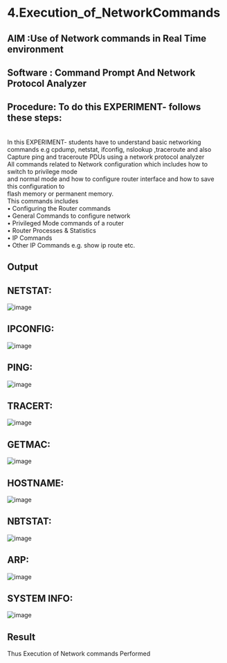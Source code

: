 # 4.Execution_of_NetworkCommands
## AIM :Use of Network commands in Real Time environment
## Software : Command Prompt And Network Protocol Analyzer
## Procedure: To do this EXPERIMENT- follows these steps:
<BR>
In this EXPERIMENT- students have to understand basic networking commands e.g cpdump, netstat, ifconfig, nslookup ,traceroute and also Capture ping and traceroute PDUs using a network protocol analyzer 
<BR>
All commands related to Network configuration which includes how to switch to privilege mode
<BR>
and normal mode and how to configure router interface and how to save this configuration to
<BR>
flash memory or permanent memory.
<BR>
This commands includes
<BR>
• Configuring the Router commands
<BR>
• General Commands to configure network
<BR>
• Privileged Mode commands of a router 
<BR>
• Router Processes & Statistics
<BR>
• IP Commands
<BR>
• Other IP Commands e.g. show ip route etc.
<BR>

## Output
## NETSTAT:
![image](https://github.com/user-attachments/assets/c1263edd-96aa-4ba3-b143-c72d0b2da8e9)
## IPCONFIG:
![image](https://github.com/user-attachments/assets/5805d9d7-429c-45aa-8957-ae178fa81628)
## PING:
![image](https://github.com/user-attachments/assets/4093ad25-e991-4b22-b0bb-642aa4018f39)
## TRACERT:
![image](https://github.com/user-attachments/assets/756c744a-86e3-450d-b653-8f72c3e540f0)
## GETMAC:
![image](https://github.com/user-attachments/assets/6872b1a2-d72d-418b-ab81-3061a6dc2314)
## HOSTNAME:
![image](https://github.com/user-attachments/assets/2dbccc41-bcdd-43c4-86f4-31c65c8e61a4)
## NBTSTAT:
![image](https://github.com/user-attachments/assets/2423d993-ac9d-476d-b11f-9fbaa8df63b1)
## ARP:
![image](https://github.com/user-attachments/assets/c5790595-7e94-4327-83f7-824fb3bac310)
## SYSTEM INFO:
![image](https://github.com/user-attachments/assets/cd3ab31f-ff38-4afe-9275-7f6885e1cfa2)
## Result
Thus Execution of Network commands Performed 
